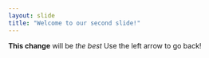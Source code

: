```yaml
---
layout: slide
title: "Welcome to our second slide!"
---
```

**This change** will be _the best_
Use the left arrow to go back!
